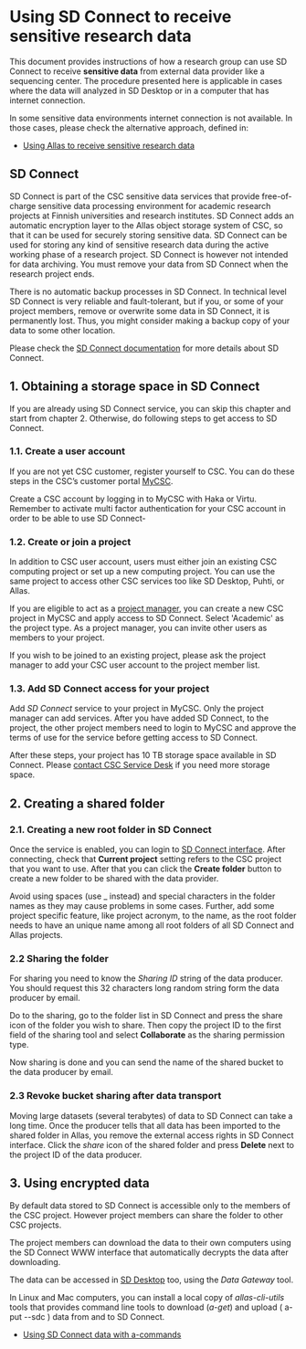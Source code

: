 # Using SD Connect to receive sensitive research data

This document provides instructions of how a research group can use SD Connect to receive **sensitive data** from external 
data provider like a sequencing center. The procedure presented here is applicable in cases where the data will analyzed in
SD Desktop or in a computer that has internet connection.

In some sensitive data environments internet connection is not available. In those cases, please check the alternative 
approach, defined in:

   * [Using Allas to receive sensitive research data](./sequencing_center_tutorial.md)


## SD Connect

SD Connect is part of the CSC sensitive data services that provide free-of-charge sensitive data processing environment for 
academic research projects at Finnish universities and research institutes. SD Connect adds an automatic encryption layer to the Allas object storage system of CSC, so that it can be used for securely storing sensitive data. SD Connect can be used for storing any kind of sensitive research data during the active working phase of a research project. 
SD Connect is however not intended for data archiving. You must remove your data from SD Connect when the research project ends.

There is no automatic backup processes in SD Connect. In technical level SD Connect is very reliable and fault-tolerant, 
but if you, or some of your project members, remove or overwrite some data in SD Connect, 
it is permanently lost. Thus, you might consider making a backup copy of your data to some other location.

Please check the [SD Connect documentation](./sd_connect.md) for more details about SD Connect.


## 1. Obtaining a storage space in SD Connect

If you are already using SD Connect service, you can skip this chapter and start from chapter 2.
Otherwise, do following steps to get access to SD Connect.


### 1.1. Create a user account

If you are not yet CSC customer, register yourself to CSC. You can do these steps in the 
CSC’s customer portal [MyCSC](https://my.csc.fi). 

Create a CSC account by logging in to MyCSC with Haka or Virtu. Remember to activate multi factor 
authentication for your CSC account in order to be able to use SD Connect-


### 1.2. Create or join a project

In addition to CSC user account, users must either join an existing CSC computing project 
or set up a new computing project. You can use the same project to access other 
CSC services too like SD Desktop, Puhti, or Allas.

If you are eligible to act as a [project manager](https://research.csc.fi/prerequisites-for-a-project-manager), you can create a new CSC project in MyCSC and apply access to SD Connect.
Select 'Academic' as the project type.  As a project manager, you can invite other users as members to your project. 

If you wish to be joined to an existing project, please ask the project manager to add your CSC user account to the 
project member list.

### 1.3. Add SD Connect access for your project

Add _SD Connect_ service to your project in MyCSC. Only the project manager can add services. 
After you have added SD Connect, to the project, the other project members need to login to 
MyCSC and approve the terms of use for the service before getting access to SD Connect. 

After these steps, your project has 10 TB storage space available in SD Connect. 
Please [contact CSC Service Desk](../../support/contact.md) if you need more storage space. 


## 2. Creating a shared folder

### 2.1. Creating a new root folder in SD Connect

Once the service is enabled, you can login to [SD Connect interface](https://sd-connect.csc.fi). 
After connecting, check that **Current project** setting refers to the CSC project 
that you want to use. After that you can click the **Create folder** button to 
create a new folder to be shared with the data provider.

Avoid using spaces (use _ instead) and special characters in the folder names as they may cause problems in some cases. 
Further, add some project specific feature, like project acronym, to the name, as the root folder needs to have an unique name 
among all root folders of all SD Connect and Allas projects.

### 2.2 Sharing the folder

For sharing you need to know the _Sharing ID_ string of the data producer. You should request this 32 characters long 
random string form the data producer by email. 

Do to the sharing, go to the folder list in SD Connect and press the share icon of the folder you wish to share.
Then copy the project ID to the first field of the sharing tool and select **Collaborate** as the sharing permission type.

Now sharing is done and you can send the name of the shared bucket to the data producer by email.


### 2.3 Revoke bucket sharing after data transport

Moving large datasets (several terabytes) of data to SD Connect can take a long time. 
Once the producer tells that all data has been imported to the shared folder in Allas, you remove the external 
access rights in SD Connect interface. Click the _share_ icon of the shared 
folder and press **Delete** next to the project ID of the data producer.


## 3. Using encrypted data 

By default data stored to SD Connect is accessible only to the members of the CSC project. However project members can
share the folder to other CSC projects.

The project members can download the data to their own computers using the SD Connect WWW interface
that automatically decrypts the data after downloading.

The data can be accessed in [SD Desktop](https://sd-desktop.csc.fi) too, using the _Data Gateway_ 
tool.

In Linux and Mac computers, you can install a local copy of _allas-cli-utils_ tools that provides command line 
tools to download (_a-get_) and upload ( a-put --sdc ) data from and to SD Connect.

* [Using SD Connect data with a-commands](sd-connect-and-a-commands.md)


